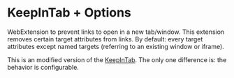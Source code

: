 # KeepInTab + Options
WebExtension to prevent links to open in a new tab/window.
This extension removes certain target attributes from links. By default: every target attributes except named targets (referring to an existing window or iframe).

This is an modified version of the [KeepInTab](https://addons.mozilla.org/ja/firefox/addon/keepintab/). The only one difference is: the behavior is configurable.
